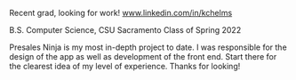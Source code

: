 Recent grad, looking for work!
 www.linkedin.com/in/kchelms

B.S. Computer Science, CSU Sacramento Class of Spring 2022

Presales Ninja is my most in-depth project to date. I was responsible for the design of the app as well as development of the front end. Start there for the clearest idea of my level of experience. Thanks for looking! 
